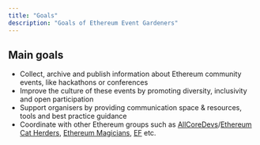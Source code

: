 ```yaml
---
title: "Goals"
description: "Goals of Ethereum Event Gardeners"
---
```



## Main goals
* Collect, archive and publish information about Ethereum community events, like hackathons or conferences
* Improve the culture of these events by promoting diversity, inclusivity and open participation
* Support organisers by providing communication space & resources, tools and best practice guidance
* Coordinate with other Ethereum groups such as [AllCoreDevs](https://hudsonjameson.com/2020-06-22-what-is-an-ethereum-core-developer/)/[Ethereum Cat Herders](https://www.ethereumcatherders.com/), [Ethereum Magicians](https://ethereum-magicians.org/), [EF](http://ethereum.foundation/) etc.